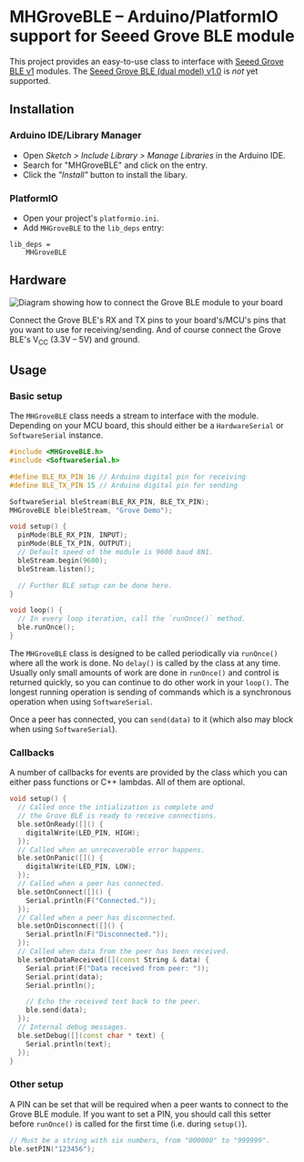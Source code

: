 # MHGroveBLE – Arduino/PlatformIO support for Seeed Grove BLE module

This project provides an easy-to-use class to interface with
[Seeed Grove BLE v1](http://wiki.seeed.cc/Grove-BLE_v1/) modules. The
[Seeed Grove BLE (dual model) v1.0](http://wiki.seeed.cc/Grove-BLE-dual_model-v1.0/)
is *not* yet supported.


## Installation

### Arduino IDE/Library Manager

* Open _Sketch > Include Library > Manage Libraries_ in the Arduino IDE.
* Search for "MHGroveBLE" and click on the entry.
* Click the _"Install"_ button to install the libary.


### PlatformIO

* Open your project's `platformio.ini`.
* Add `MHGroveBLE` to the `lib_deps` entry:
```
lib_deps =
    MHGroveBLE
```

## Hardware

![Diagram showing how to connect the Grove BLE module to your board](https://rawgit.com/DarkDust/MHGroveBLE/master/docs/connecting.svg)

Connect the Grove BLE's RX and TX pins to your board's/MCU's pins that you want
to use for receiving/sending. And of course connect the Grove BLE's V<sub>CC</sub>
(3.3V – 5V) and ground.

## Usage

### Basic setup

The `MHGroveBLE` class needs a stream to interface with the module. Depending on
your MCU board, this should either be a `HardwareSerial` or `SoftwareSerial`
instance.

```c++
#include <MHGroveBLE.h>
#include <SoftwareSerial.h>

#define BLE_RX_PIN 16 // Arduino digital pin for receiving
#define BLE_TX_PIN 15 // Arduino digital pin for sending

SoftwareSerial bleStream(BLE_RX_PIN, BLE_TX_PIN);
MHGroveBLE ble(bleStream, "Grove Demo");

void setup() {
  pinMode(BLE_RX_PIN, INPUT);
  pinMode(BLE_TX_PIN, OUTPUT);
  // Default speed of the module is 9600 baud 8N1.
  bleStream.begin(9600);
  bleStream.listen();

  // Further BLE setup can be done here.
}

void loop() {
  // In every loop iteration, call the `runOnce()` method.
  ble.runOnce();
}
```

The `MHGroveBLE` class is designed to be called periodically via `runOnce()`
where all the work is done. No `delay()` is called by the class at any time.
Usually only small amounts of work are done in `runOnce()` and control is
returned quickly, so you can continue to do other work in your `loop()`. The
longest running operation is sending of commands which is a synchronous
operation when using `SoftwareSerial`.

Once a peer has connected, you can `send(data)` to it (which also may block
when using `SoftwareSerial`).


### Callbacks

A number of callbacks for events are provided by the class which you can either
pass functions or C++ lambdas. All of them are optional.

```c++
void setup() {
  // Called once the intialization is complete and
  // the Grove BLE is ready to receive connections.
  ble.setOnReady([]() {
    digitalWrite(LED_PIN, HIGH);
  });
  // Called when an unrecoverable error happens.
  ble.setOnPanic([]() {
    digitalWrite(LED_PIN, LOW);
  });
  // Called when a peer has connected.
  ble.setOnConnect([]() {
    Serial.println(F("Connected."));
  });
  // Called when a peer has disconnected.
  ble.setOnDisconnect([]() {
    Serial.println(F("Disconnected."));
  });
  // Called when data from the peer has been received.
  ble.setOnDataReceived([](const String & data) {
    Serial.print(F("Data received from peer: "));
    Serial.print(data);
    Serial.println();

    // Echo the received text back to the peer.
    ble.send(data);
  });
  // Internal debug messages.
  ble.setDebug([](const char * text) {
    Serial.println(text);
  });
}
```

### Other setup

A PIN can be set that will be required when a peer wants to connect to the
Grove BLE module. If you want to set a PIN, you should call this setter before
`runOnce()` is called for the first time (i.e. during `setup()`).

```c++
// Must be a string with six numbers, from "000000" to "999999".
ble.setPIN("123456");
```
